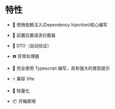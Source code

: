 # 特性

- 🚀 使用依赖注入(Dependency Injection)核心编写
+ :whale: 前置后置请求拦截器
* 🔔 DTO（自动验证）
+ ☎️ 异常处理器
- 📠 完全使用 Typescript 编写，具有强大的类型提示
* ⚡️  兼容 Vite
- 🍃 轻量化
* 📦 开箱即用